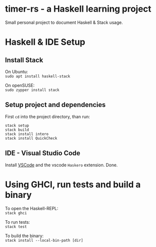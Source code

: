 # timer-rs - a Haskell learning project

Small personal project to document Haskell & Stack usage.

# Haskell & IDE Setup

## Install Stack

On Ubuntu:  
`sudo apt install haskell-stack`

On openSUSE:  
`sudo zypper install stack`

## Setup project and dependencies

First `cd` into the project directory, than run:

    stack setup
    stack build
    stack install intero
    stack install QuickCheck

## IDE - Visual Studio Code

Install [VSCode](https://code.visualstudio.com/)
and the vscode `Haskero` extension. Done.


# Using GHCI, run tests and build a binary

To open the Haskell-REPL:  
`stack ghci`

To run tests:  
`stack test`

To build the binary:  
`stack install --local-bin-path [dir]`
